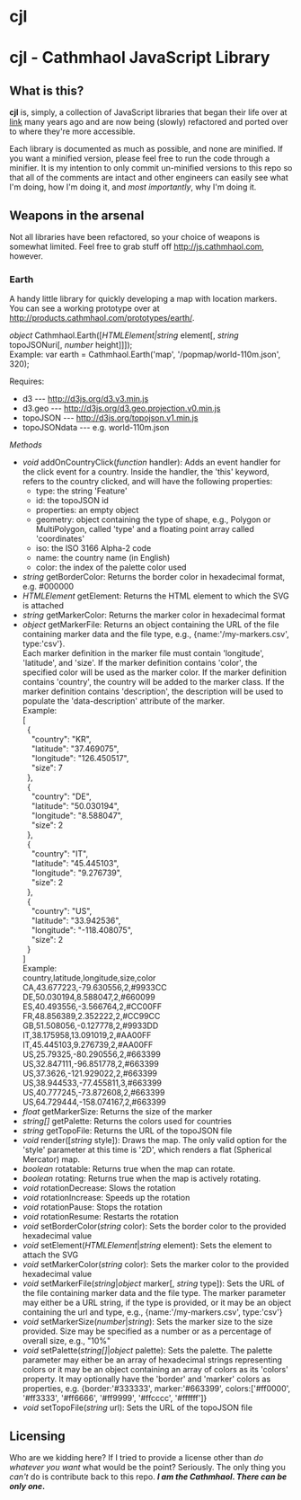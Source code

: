 cjl
===

# cjl - Cathmhaol JavaScript Library

## What is this?

**cjl** is, simply, a collection of JavaScript libraries that began their life over at [link](http://js.cathmhaol.com) many years ago and are now being (slowly) refactored and ported over to where they're more accessible.

Each library is documented as much as possible, and none are minified. If you want a minified version, please feel free to run the code through a minifier. It is my intention to only commit un-minified versions to this repo so that all of the comments are intact and other engineers can easily see what I'm doing, how I'm doing it, and *most importantly*, why I'm doing it.

## Weapons in the arsenal

Not all libraries have been refactored, so your choice of weapons is somewhat limited. Feel free to grab stuff off http://js.cathmhaol.com, however.

### Earth
A handy little library for quickly developing a map with location markers. You can see a working prototype over at http://products.cathmhaol.com/prototypes/earth/.

*object* Cathmhaol.Earth([*HTMLElement|string* element[, *string* topoJSONuri[, *number* height]]]);  
Example: var earth = Cathmhaol.Earth('map', '/popmap/world-110m.json', 320);

Requires:
* d3 --- http://d3js.org/d3.v3.min.js
* d3.geo --- http://d3js.org/d3.geo.projection.v0.min.js
* topoJSON --- http://d3js.org/topojson.v1.min.js
* topoJSONdata --- e.g. world-110m.json

*Methods*
- *void* addOnCountryClick(*function* handler): Adds an event handler for the click event for a country. Inside the handler, the 'this' keyword, refers to the country clicked, and will have the following properties:
    * type: the string 'Feature'
    * id: the topoJSON id
    * properties: an empty object
    * geometry: object containing the type of shape, e.g., Polygon or MultiPolygon, called 'type' and a floating point array called 'coordinates'
    * iso: the ISO 3166 Alpha-2 code
    * name: the country name (in English)
    * color: the index of the palette color used
- *string* getBorderColor: Returns the border color in hexadecimal format, e.g. #000000
- *HTMLElement* getElement: Returns the HTML element to which the SVG is attached
- *string* getMarkerColor: Returns the marker color in hexadecimal format
- *object* getMarkerFile: Returns an object containing the URL of the file containing marker data and the file type, e.g., {name:'/my-markers.csv', type:'csv'}.  
Each marker definition in the marker file must contain 'longitude', 'latitude', and 'size'. If the marker definition contains 'color', the specified color will
be used as the marker color. If the marker definition contains 'country', the country will be added to the marker class. If the marker definition contains
'description', the description will be used to populate the 'data-description' attribute of the marker.  
Example:  
[  
&nbsp;&nbsp;{  
&nbsp;&nbsp;&nbsp;&nbsp;"country": "KR",  
&nbsp;&nbsp;&nbsp;&nbsp;"latitude": "37.469075",  
&nbsp;&nbsp;&nbsp;&nbsp;"longitude": "126.450517",  
&nbsp;&nbsp;&nbsp;&nbsp;"size": 7  
&nbsp;&nbsp;},  
&nbsp;&nbsp;{  
&nbsp;&nbsp;&nbsp;&nbsp;"country": "DE",  
&nbsp;&nbsp;&nbsp;&nbsp;"latitude": "50.030194",  
&nbsp;&nbsp;&nbsp;&nbsp;"longitude": "8.588047",  
&nbsp;&nbsp;&nbsp;&nbsp;"size": 2  
&nbsp;&nbsp;},  
&nbsp;&nbsp;{  
&nbsp;&nbsp;&nbsp;&nbsp;"country": "IT",  
&nbsp;&nbsp;&nbsp;&nbsp;"latitude": "45.445103",  
&nbsp;&nbsp;&nbsp;&nbsp;"longitude": "9.276739",  
&nbsp;&nbsp;&nbsp;&nbsp;"size": 2  
&nbsp;&nbsp;},  
&nbsp;&nbsp;{  
&nbsp;&nbsp;&nbsp;&nbsp;"country": "US",  
&nbsp;&nbsp;&nbsp;&nbsp;"latitude": "33.942536",  
&nbsp;&nbsp;&nbsp;&nbsp;"longitude": "-118.408075",  
&nbsp;&nbsp;&nbsp;&nbsp;"size": 2  
&nbsp;&nbsp;}    
]  
Example:  
country,latitude,longitude,size,color  
CA,43.677223,-79.630556,2,#9933CC  
DE,50.030194,8.588047,2,#660099  
ES,40.493556,-3.566764,2,#CC00FF  
FR,48.856389,2.352222,2,#CC99CC  
GB,51.508056,-0.127778,2,#9933DD  
IT,38.175958,13.091019,2,#AA00FF  
IT,45.445103,9.276739,2,#AA00FF  
US,25.79325,-80.290556,2,#663399  
US,32.847111,-96.851778,2,#663399  
US,37.3626,-121.929022,2,#663399  
US,38.944533,-77.455811,3,#663399  
US,40.777245,-73.872608,2,#663399  
US,64.729444,-158.074167,2,#663399  
- *float* getMarkerSize: Returns the size of the marker
- *string[]* getPalette: Returns the colors used for countries
- *string* getTopoFile: Returns the URL of the topoJSON file
- *void* render([*string* style]): Draws the map. The only valid option for the 'style' parameter at this time is '2D', which renders a flat (Spherical Mercator) map.
- *boolean* rotatable: Returns true when the map can rotate.
- *boolean* rotating: Returns true when the map is actively rotating.
- *void* rotationDecrease: Slows the rotation
- *void* rotationIncrease: Speeds up the rotation
- *void* rotationPause: Stops the rotation
- *void* rotationResume: Restarts the rotation
- *void* setBorderColor(*string* color): Sets the border color to the provided hexadecimal value
- *void* setElement(*HTMLElement*|*string* element): Sets the element to attach the SVG
- *void* setMarkerColor(*string* color): Sets the marker color to the provided hexadecimal value
- *void* setMarkerFile(*string*|*object* marker[, *string* type]): Sets the URL of the file containing marker data and the file type. The marker parameter may either be a URL string, if the type is provided, or it may be an object containing the url and type, e.g., {name:'/my-markers.csv', type:'csv'}
- *void* setMarkerSize(*number*|*string*): Sets the marker size to the size provided. Size may be specified as a number or as a percentage of overall size, e.g., "10%"
- *void* setPalette(*string[]*|*object* palette): Sets the palette. The palette parameter may either be an array of hexadecimal strings representing colors or it may be an object containing an array of colors as its 'colors' property. It may optionally have the 'border' and 'marker' colors as properties, e.g. {border:'#333333', marker:'#663399', colors:['#ff0000', '#ff3333', '#ff6666', '#ff9999', '#ffcccc', '#ffffff']}
- *void* setTopoFile(*string* url): Sets the URL of the topoJSON file

## Licensing

Who are we kidding here? If I tried to provide a license other than *do whatever you want* what would be the point? Seriously. The only thing you *can't* do is contribute back to this repo. ***I am the Cathmhaol*. *There can be only one*.**
